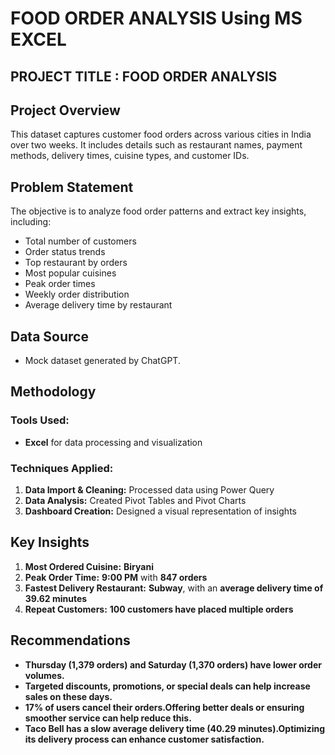 
# FOOD ORDER ANALYSIS Using MS EXCEL

## PROJECT TITLE : FOOD ORDER ANALYSIS

## Project Overview
This dataset captures customer food orders across various cities in India over two weeks. It includes details such as restaurant names, payment methods, delivery times, cuisine types, and customer IDs.

## Problem Statement
The objective is to analyze food order patterns and extract key insights, including:
- Total number of customers
- Order status trends
- Top restaurant by orders
- Most popular cuisines
- Peak order times
- Weekly order distribution
- Average delivery time by restaurant

## Data Source
- Mock dataset generated by ChatGPT.

## Methodology

### **Tools Used:**
- **Excel** for data processing and visualization

### **Techniques Applied:**
1. **Data Import & Cleaning:** Processed data using Power Query
2. **Data Analysis:** Created Pivot Tables and Pivot Charts
3. **Dashboard Creation:** Designed a visual representation of insights

## Key Insights
1. **Most Ordered Cuisine:** **Biryani**
2. **Peak Order Time:** **9:00 PM** with **847 orders**
3. **Fastest Delivery Restaurant:** **Subway**, with an **average delivery time of 39.62 minutes**
4. **Repeat Customers:** **100 customers have placed multiple orders** 

## Recommendations
   - **Thursday (1,379 orders) and Saturday (1,370 orders) have lower order volumes.**  
   - **Targeted discounts, promotions, or special deals can help increase sales on these days.**  
   - **17% of users cancel their orders.Offering better deals or ensuring smoother service can help reduce this.** 
   - **Taco Bell has a slow average delivery time (40.29 minutes).Optimizing its delivery process can enhance customer satisfaction.**


